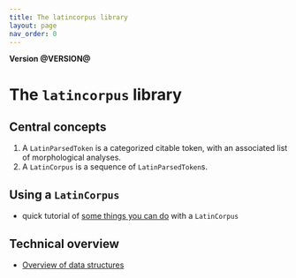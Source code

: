 ```yaml
---
title: The latincorpus library
layout: page
nav_order: 0
---
```




**Version @VERSION@**

# The `latincorpus` library

## Central concepts

1. A `LatinParsedToken` is a categorized citable token, with an associated list of morphological analyses.
2. A `LatinCorpus` is a sequence of `LatinParsedToken`s.


## Using a `LatinCorpus`

- quick tutorial of [some things you can do](./corpus/) with a `LatinCorpus`


## Technical overview

- [Overview of data structures](./libraries/)
